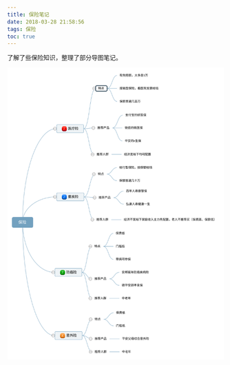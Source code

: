 ```yaml
---
title: 保险笔记
date: 2018-03-28 21:58:56
tags: 保险
toc: true
---
```


了解了些保险知识，整理了部分导图笔记。

![](https://raw.githubusercontent.com/zywudev/blog-source/master/image/%E4%BF%9D%E9%99%A9.svg)



